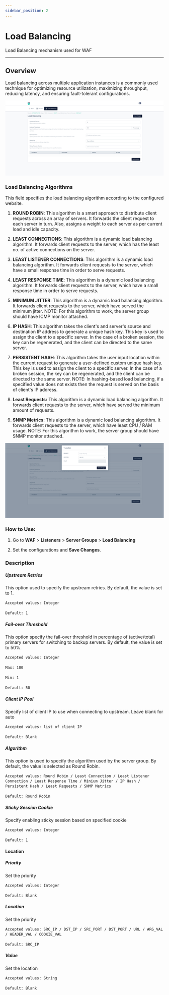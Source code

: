 ```yaml
---
sidebar_position: 2
---
```

# Load Balancing  

Load Balancing mechanism used for WAF

---

## Overview 

Load balancing across multiple application instances is a commonly used technique for optimizing resource utilization, maximizing throughput, reducing latency, and ensuring fault-tolerant configurations.

![Load Balancing](/img/waf/v8/docs/loadBalancing1.png)



### Load Balancing Algorithms
This field specifies the load balancing algorithm according to the configured website.

1. **ROUND ROBIN**: 
This algorithm is a smart approach to distribute client requests across an array of servers. It forwards the client request to each server in turn. Also, assigns a weight to each server as per current load and idle capacity.

2. **LEAST CONNECTIONS**: This algorithm is a dynamic load balancing algorithm. It forwards client requests to the server, which has the least no. of active connections on the server.

3. **LEAST LISTENER CONNECTIONS**:
 This algorithm is a dynamic load balancing algorithm. It forwards client requests to the server, which have a small response time in order to serve requests.

4. **LEAST RESPONSE TIME**: This algorithm is a dynamic load balancing algorithm. It forwards client requests to the server, which have a small response time in order to serve requests.

5. **MINIMUM JITTER**: This algorithm is a dynamic load balancing algorithm. It forwards client requests to the server, which have served the minimum jitter. NOTE: For this algorithm to work, the server group should have ICMP monitor attached.

6. **IP HASH**: This algorithm takes the client's and server's source and destination IP address to generate a unique hash key. This key is used to assign the client to a specific server. In the case of a broken session, the key can be regenerated, and the client can be directed to the same server. 

7. **PERSISTENT HASH**: This algorithm takes the user input location within the current request to generate a user-defined custom unique hash key. This key is used to assign the client to a specific server. In the case of a broken session, the key can be regenerated, and the client can be directed to the same server. NOTE: In hashing-based load balancing,  if a specified value does not exists then the request is served on the basis of client's IP address.

8. **Least Requests:**
This algorithm is a dynamic load balancing algorithm. It forwards client requests to the server, which have served the minimum amount of requests.

9. **SNMP Metrics**: This algorithm is a dynamic load balancing algorithm. It forwards client requests to the server, which have least CPU / RAM usage. NOTE: For this algorithm to work, the server group should have SNMP monitor attached.    

![Load Balancing](/img/waf/v8/docs/loadBalancing2.png)

### How to Use:
1. Go to **WAF** > **Listeners** > **Server Groups** > **Load Balancing**

2. Set the configurations and **Save Changes**.

### Description

##### **Upstream Retries**

This option used to specify the upstream retries. By default, the value is set to 1.

    Accepted values: Integer

    Default: 1  

##### **Fail-over Threshold**
This option specify the fail-over threshold in percentage of (active/total) primary servers for switching to backup servers. By default, the value is set to 50%.

    Accepted values: Integer

    Max: 100

    Min: 1

    Default: 50  

##### **Client IP Pool**
Specify list of client IP to use when connecting to upstream. Leave blank for auto

    Accepted values: list of client IP

    Default: Blank 

##### **Algorithm**
This option is used to specify the algorithm used by the server group. By default, the value is selected as Round Robin.

    Accepted values: Round Robin / Least Connection / Least Listener Connection / Least Response Time / Minium Jitter / IP Hash / Persistent Hash / Least Requests / SNMP Metrics 

    Default: Round Robin

##### **Sticky Session Cookie**
Specify enabling sticky session based on specified cookie

    Accepted values: Integer

    Default: 1

#### Location

##### **Priority**
Set the priority

    Accepted values: Integer

    Default: Blank 

##### **Location**
Set the priority

    Accepted values: SRC_IP / DST_IP / SRC_PORT / DST_PORT / URL / ARG_VAL / HEADER_VAL / COOKIE_VAL

    Default: SRC_IP 

##### **Value**
Set the location

    Accepted values: String

    Default: Blank 
  